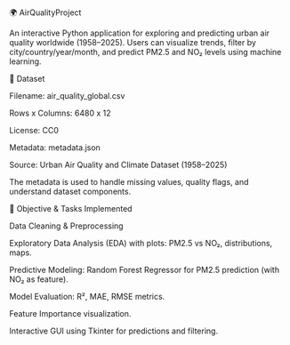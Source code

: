 🌍 AirQualityProject

An interactive Python application for exploring and predicting urban air quality worldwide (1958–2025). Users can visualize trends, filter by city/country/year/month, and predict PM2.5 and NO₂ levels using machine learning.

📂 Dataset

Filename: air_quality_global.csv

Rows x Columns: 6480 x 12

License: CC0

Metadata: metadata.json

Source: Urban Air Quality and Climate Dataset (1958–2025)

The metadata is used to handle missing values, quality flags, and understand dataset components.

🎯 Objective & Tasks Implemented

Data Cleaning & Preprocessing

Exploratory Data Analysis (EDA) with plots: PM2.5 vs NO₂, distributions, maps.

Predictive Modeling: Random Forest Regressor for PM2.5 prediction (with NO₂ as feature).

Model Evaluation: R², MAE, RMSE metrics.

Feature Importance visualization.

Interactive GUI using Tkinter for predictions and filtering.
